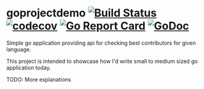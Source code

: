 # goprojectdemo [![Build Status](https://travis-ci.org/m-zajac/goprojectdemo.svg?branch=master)](https://travis-ci.org/m-zajac/goprojectdemo) [![codecov](https://codecov.io/gh/m-zajac/goprojectdemo/branch/master/graph/badge.svg)](https://codecov.io/gh/m-zajac/goprojectdemo) [![Go Report Card](https://goreportcard.com/badge/github.com/m-zajac/goprojectdemo)](https://goreportcard.com/report/github.com/m-zajac/goprojectdemo) [![GoDoc](https://godoc.org/github.com/m-zajac/goprojectdemo?status.svg)](http://godoc.org/github.com/m-zajac/goprojectdemo)

Simple go application providing api for checking best contributors for given language.

This project is intended to showcase how I'd write small to medium sized go application today.

TODO: More explanations
